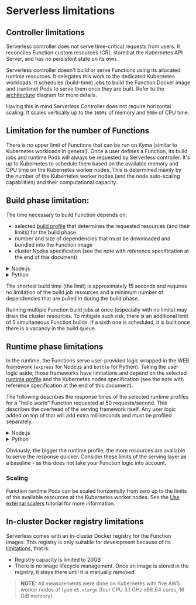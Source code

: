 # Serverless limitations

## Controller limitations
Serverless controller does not serve time-critical requests from users.
It reconciles Function custom resources (CR), stored at the Kubernetes API Server, and has no persistent state on its own.

Serverless controller doesn't build or serve Functions using its allocated runtime resources. It delegates this work to the dedicated Kubernetes workloads. It schedules (build-time) jobs to build the Function Docker image and (runtime) Pods to serve them once they are built. 
Refer to the [architecture](/docs/user/04-10-architecture.md) diagram for more details.

Having this in mind Serverless Controller does not require horizontal scaling.
It scales vertically up to the `160Mi` of memory and `500m` of CPU time.

## Limitation for the number of Functions
There is no upper limit of Functions that can be run on Kyma (similar to Kubernetes workloads in general). Once a user defines a Function, its build jobs and runtime Pods will always be requested by Serverless controller. It's up to Kubernetes to schedule them based on the available memory and CPU time on the Kubernetes worker nodes. This is determined mainly by the number of the Kubernetes worker nodes (and the node auto-scaling capabilities) and their computational capacity.

## Build phase limitation:
The time necessary to build Function depends on:
 - selected [build profile](/docs/user/07-80-available-presets.md#build-jobs-resources) that determines the requested resources (and their limits) for the build phase 
 - number and size of dependencies that must be downloaded and bundled into the Function image
 - cluster Nodes specification (see the note with reference specification at the end of this document)

<div tabs name="build" group="function-build-times">
  <details>
  <summary label="nodejs">
  Node.js 
  </summary>

|                 | local-dev | no profile (no limits for resource) |
|-----------------|-----------|-------------------------------------|
| no dependencies | 24 sec    | 15 sec                              |
| 2 dependencies  | 26 sec    | 16 sec                              |

  </details>
  <details>
  <summary label="python">
  Python
  </summary>

|                 | local-dev | no profile (no limits for resource) |
|-----------------|-----------|-------------------------------------|
| no dependencies | 30 sec    | 16 sec                              |
| 2 dependencies  | 32 sec    | 20 sec                              |

  </details>
</div>

The shortest build time (the limit) is approximately 15 seconds and requires no limitation of the build job resources and a minimum number of dependencies that are pulled in during the build phase.

Running multiple Function build jobs at once (especially with no limits) may drain the cluster resources. To mitigate such risk, there is an additional limit of 5 simultaneous Function builds. If a sixth one is scheduled, it is built once there is a vacancy in the build queue.

## Runtime phase limitations
In the runtime, the Functions serve user-provided logic wrapped in the WEB framework (`express` for Node.js and `bottle` for Python). Taking the user logic aside, those frameworks have limitations and depend on the selected [runtime profile](/docs/user/07-80-available-presets.md#functions-resources) and the Kubernetes nodes specification (see the note with reference specification at the end of this document).

The following describes the response times of the selected runtime profiles for a "hello world" Function requested at 50 requests/second. This describes the overhead of the serving framework itself. Any user logic added on top of that will add extra milliseconds and must be profiled separately.


<div tabs name="steps" group="function-response-times">
  <details>
  <summary label="nodejs">
  Node.js 
  </summary>
|                               | XL     | L      | M      | S      | XS      |
|-------------------------------|--------|--------|--------|--------|---------|
| response time [avarage]       | ~13ms  | 13ms   | ~15ms  | ~60ms  | ~400ms  |
| response time [95 percentile] | ~20ms  | ~30ms  | ~70ms  | ~200ms | ~800ms  |
| response time [99 percentile] | ~200ms | ~200ms | ~220ms | ~500ms | ~1.25ms |


  </details>
  <details>
  <summary label="python">
  Python
  </summary>

|                               | XL     | L      | M      | S      |
|-------------------------------|--------|--------|--------|--------|
| response time [avarage]       | ~11ms  | 12ms   | ~12ms  | ~14ms  |
| response time [95 percentile] | ~25ms  | ~25ms  | ~25ms  | ~25ms  |
| response time [99 percentile] | ~175ms | ~180ms | ~210ms | ~280ms |
  </details>
</div>

Obviously, the bigger the runtime profile, the more resources are available to serve the response quicker. Consider these limits of the serving layer as a baseline - as this does not take your Function logic into account.


### Scaling

Function runtime Pods can be scaled horizontally from zero up to the limits of the available resources at the Kubernetes worker nodes.
See the [Use external scalers](/docs/user/03-130-use-external-scalers.md) tutorial for more information.

## In-cluster Docker registry limitations

Serverless comes with an in-cluster Docker registry for the Function images.
This registry is only suitable for development because of its [limitations](/docs/user/00-20-container-registries.md), that is:
 - Registry capacity is limited to 20GB
 - There is no image lifecycle management. Once an image is stored in the registry, it stays there until it is manually removed.

> **NOTE:** All measurements were done on Kubernetes with five AWS worker nodes of type `m5.xlarge` (four CPU 3.1 GHz x86_64 cores, 16 GiB memory).